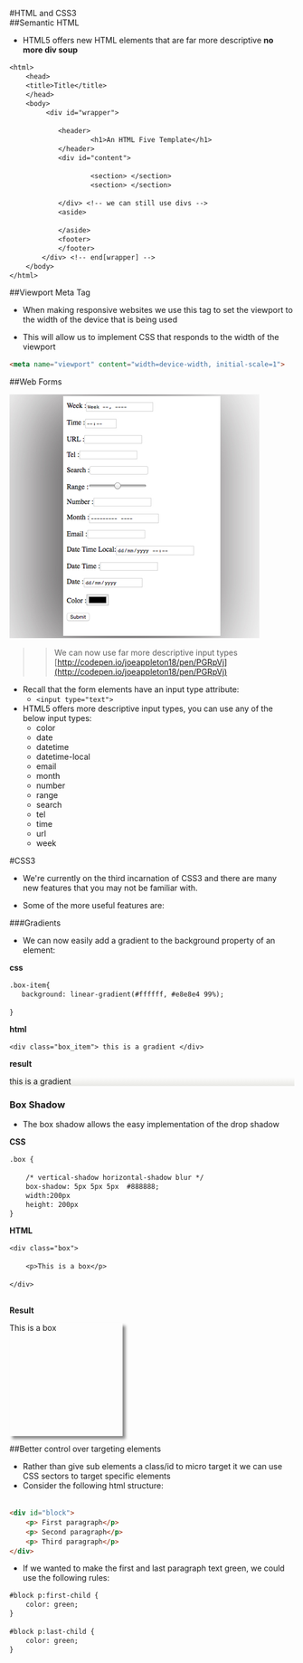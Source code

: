 #HTML and CSS3  
##Semantic HTML 

- HTML5 offers new HTML elements that are far more descriptive **no more div soup** 
 

```<!DOCTYPE html>
<html>
    <head>
    <title>Title</title>
    </head>
    <body>
         <div id="wrapper">  
           
            <header>
                    <h1>An HTML Five Template</h1>
            </header>
            <div id="content">
            
            		<section> </section>
            		<section> </section>
            
            </div> <!-- we can still use divs -->
            <aside>
            
            </aside>
            <footer>  
            </footer>
        </div> <!-- end[wrapper] -->
    </body>
</html>
```


##Viewport Meta Tag


- When making responsive websites we use this tag to set the viewport to the width of the device that is being used

- This will allow us to implement CSS that responds to the width of the viewport 


```html 
<meta name="viewport" content="width=device-width, initial-scale=1">
```


##Web Forms

![](assets/HTML5FORM.jpg)

>> We can now use far more descriptive input types [http://codepen.io/joeappleton18/pen/PGRpVj](http://codepen.io/joeappleton18/pen/PGRpVj)


- Recall that the form elements have an input type attribute: 
	- `<input type="text">`   	
- HTML5 offers more descriptive input types, you can use any of the below input types: 
	- color
	- date
	- datetime
	- datetime-local
	- email
	- month
	- number
	- range
	- search
	- tel
	- time
	- url
   - week

   
#CSS3  

- We're currently on the third incarnation of CSS3 and there are many new features that you may not be familiar with. 

- Some of the more useful features are:

###Gradients 
	
- We can now easily add a gradient to the background property of an element:

**css**

```
.box-item{
   background: linear-gradient(#ffffff, #e8e8e4 99%); 
   
}
```
**html**

```
<div class="box_item"> this is a gradient </div>
```
**result**

<div style="background:linear-gradient(#ffffff, #e8e8e4 99%)"> this is a gradient</div>

	
### Box Shadow 
	
- The box shadow allows the easy implementation of the drop shadow
	
**CSS**
	
```
.box {
 	
 	/* vertical-shadow horizontal-shadow blur */
 	box-shadow: 5px 5px 5px  #888888;
 	width:200px
 	height: 200px    
}
```
	
**HTML**
	
```
<div class="box">
	
	<p>This is a box</p> 
	
</div>
	
```
	
**Result**
	
<div style="box-shadow: 5px 5px 5px  #888888;width:200px;height:200px"> 
	<p>This is a box</p> 

</div>


##Better control over targeting elements 

- Rather than give sub elements a class/id to micro target it we can use CSS sectors to target specific elements
- Consider the following html structure:

```html

<div id="block">
	<p> First paragraph</p>
	<p> Second paragraph</p>
	<p> Third paragraph</p>
</div>
```

- If we wanted to make the first and last paragraph text green, we could use the following rules:

```
#block p:first-child {
	color: green;
}

#block p:last-child {
	color: green;
}


```	
	
	
	



	










